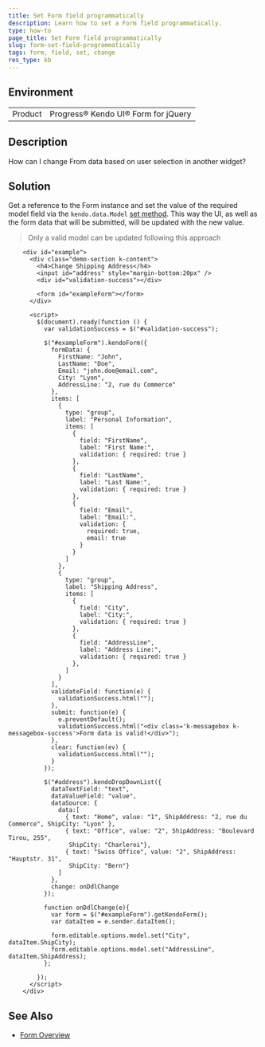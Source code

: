 ```yaml
---
title: Set Form field programmatically
description: Learn how to set a Form field programmatically.
type: how-to
page_title: Set Form field programmatically
slug: form-set-field-programmatically
tags: form, field, set, change
res_type: kb
---
```


## Environment

<table>
 <tr>
  <td>Product</td>
  <td>Progress® Kendo UI® Form for jQuery</td>
 </tr>
</table>

## Description

How can I change From data based on user selection in another widget?

## Solution

Get a reference to the Form instance and set the value of the required model field via the `kendo.data.Model` [set method](/api/javascript/data/observableobject/methods/set). This way the UI, as well as the form data that will be submitted, will be updated with the new value.

> Only a valid model can be updated following this approach

```dojo
    <div id="example">
      <div class="demo-section k-content">
        <h4>Change Shipping Address</h4>
        <input id="address" style="margin-bottom:20px" />
        <div id="validation-success"></div>

        <form id="exampleForm"></form>
      </div>

      <script>
        $(document).ready(function () {
          var validationSuccess = $("#validation-success");

          $("#exampleForm").kendoForm({
            formData: {
              FirstName: "John",
              LastName: "Doe",
              Email: "john.doe@email.com",
              City: "Lyon",
              AddressLine: "2, rue du Commerce"
            },
            items: [
              {
                type: "group",
                label: "Personal Information",
                items: [
                  {
                    field: "FirstName",
                    label: "First Name:",
                    validation: { required: true }
                  },
                  {
                    field: "LastName",
                    label: "Last Name:",
                    validation: { required: true }
                  },
                  {
                    field: "Email",
                    label: "Email:",
                    validation: {
                      required: true,
                      email: true
                    }
                  }
                ]
              },
              {
                type: "group",
                label: "Shipping Address",
                items: [
                  {
                    field: "City",
                    label: "City:",
                    validation: { required: true }
                  },
                  {
                    field: "AddressLine",
                    label: "Address Line:",
                    validation: { required: true }
                  },
                ]
              }
            ],
            validateField: function(e) {
              validationSuccess.html("");
            },
            submit: function(e) {
              e.preventDefault();
              validationSuccess.html("<div class='k-messagebox k-messagebox-success'>Form data is valid!</div>");
            },
            clear: function(ev) {
              validationSuccess.html("");
            }
          });

          $("#address").kendoDropDownList({
            dataTextField: "text",
            dataValueField: "value",
            dataSource: {
              data:[
                { text: "Home", value: "1", ShipAddress: "2, rue du Commerce", ShipCity: "Lyon" },
                { text: "Office", value: "2", ShipAddress: "Boulevard Tirou, 255",
                 ShipCity: "Charleroi"},
                { text: "Swiss Office", value: "2", ShipAddress: "Hauptstr. 31",
                 ShipCity: "Bern"}
              ]
            },
            change: onDdlChange
          });

          function onDdlChange(e){
            var form = $("#exampleForm").getKendoForm();
            var dataItem = e.sender.dataItem();

            form.editable.options.model.set("City", dataItem.ShipCity);
            form.editable.options.model.set("AddressLine", dataItem.ShipAddress);
          };

        });
      </script>
    </div>
```

## See Also

* [Form Overview](https://docs.telerik.com/kendo-ui/controls/layout/form/overview)
